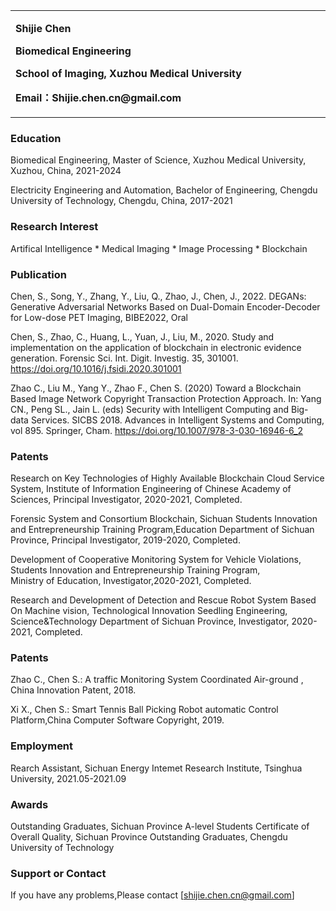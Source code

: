 <table border="0">
  <tr>
    <td width="75%">
      <p><b>Shijie Chen</b></p>
      <p><b>Biomedical Engineering</b></p>
      <p><b>School of Imaging, Xuzhou Medical University</b></p>
      <p><b>Email：Shijie.chen.cn@gmail.com</b></p>
    </td>
  </tr>
</table>

### Education

Biomedical Engineering, Master of Science, Xuzhou Medical University, Xuzhou, China, 2021-2024

Electricity Engineering and Automation, Bachelor of Engineering, Chengdu University of Technology, Chengdu, China, 2017-2021

### Research Interest

Artifical Intelligence * Medical Imaging * Image Processing * Blockchain

### Publication

Chen, S., Song, Y., Zhang, Y., Liu, Q., Zhao, J., Chen, J., 2022. DEGANs: Generative Adversarial Networks Based on Dual-Domain Encoder-Decoder for Low-dose PET Imaging, BIBE2022, Oral

Chen, S., Zhao, C., Huang, L., Yuan, J., Liu, M., 2020. Study and implementation on the application of blockchain in electronic evidence generation. Forensic Sci. Int. Digit. Investig. 35, 301001. https://doi.org/10.1016/j.fsidi.2020.301001

Zhao C., Liu M., Yang Y., Zhao F., Chen S. (2020) Toward a Blockchain Based Image Network Copyright Transaction Protection Approach. In: Yang CN., Peng SL., Jain L. (eds) Security with Intelligent Computing and Big-data Services. SICBS 2018. Advances in Intelligent Systems and Computing, vol 895. Springer, Cham. https://doi.org/10.1007/978-3-030-16946-6_2

### Patents
Research on Key Technologies of Highly Available Blockchain Cloud Service System, Institute of Information Engineering of Chinese Academy of Sciences, Principal Investigator, 2020-2021, Completed.

Forensic System and Consortium Blockchain, Sichuan Students Innovation and Entrepreneurship Training Program,Education Department of Sichuan Province,  Principal Investigator, 2019-2020, Completed.

Development of Cooperative Monitoring System for Vehicle Violations, Students Innovation and Entrepreneurship Training Program, Ministry of Education, Investigator,2020-2021, Completed.

Research and Development of Detection and Rescue Robot System Based On Machine vision, Technological Innovation Seedling Engineering, Science&Technology Department of Sichuan Province, Investigator, 2020-2021, Completed.

### Patents

Zhao C., Chen S.: A traffic Monitoring System Coordinated Air-ground , China Innovation Patent, 2018.

Xi X., Chen S.: Smart Tennis Ball Picking Robot automatic Control Platform,China Computer Software Copyright, 2019.

### Employment

Rearch Assistant, Sichuan Energy Intemet Research Institute, Tsinghua University, 2021.05-2021.09

### Awards
Outstanding Graduates, Sichuan Province
A-level Students Certificate of Overall Quality, Sichuan Province
Outstanding Graduates, Chengdu University of Technology

### Support or Contact

If you have any problems,Please contact [shijie.chen.cn@gmail.com]
